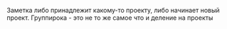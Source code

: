Заметка либо принадлежит какому-то проекту, либо начинает новый проект. Группирока - это не то же самое что и деление на проекты